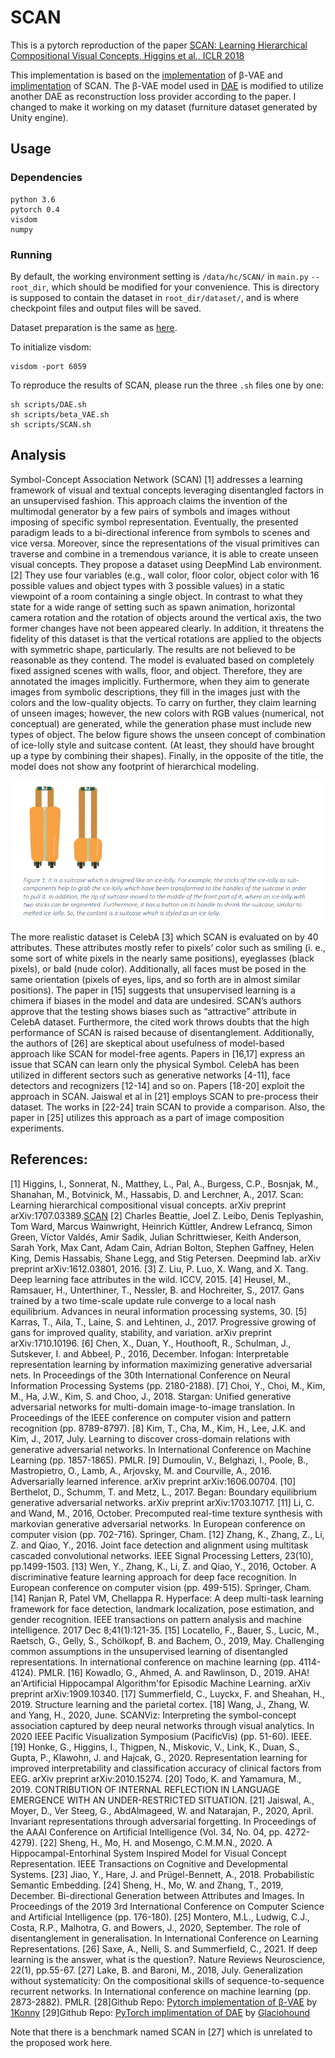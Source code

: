 # SCAN
This is a pytorch reproduction of the paper [SCAN: Learning Hierarchical Compositional Visual Concepts, Higgins et al., ICLR 2018][SCAN]

This implementation is based on the [implementation][beta-VAE] of β-VAE and [implimentation][DAE] of SCAN.
The β-VAE model used in [DAE] is modified to utilize another DAE as reconstruction loss provider according to the paper.
I changed to make it working on my dataset (furniture dataset generated by Unity engine).

## Usage

### Dependencies
```
python 3.6
pytorch 0.4
visdom
numpy
```

### Running

By default, the working environment setting is `/data/hc/SCAN/` in `main.py` `--root_dir`, which should be modified for your convenience.
This is directory is supposed to contain the dataset in `root_dir/dataset/`, and is where checkpoint files and output files will be saved.

Dataset preparation is the same as [here](https://github.com/1Konny/FactorVAE).

To initialize visdom:

    visdom -port 6059

To reproduce the results of SCAN, please run the three `.sh` files one by one:

    sh scripts/DAE.sh
    sh scripts/beta_VAE.sh
    sh scripts/SCAN.sh

## Analysis
Symbol-Concept Association Network (SCAN) [1] addresses a learning framework of visual and textual concepts leveraging disentangled factors in an unsupervised fashion.  This approach claims the invention of the multimodal generator by a few pairs of symbols and images without imposing of specific symbol representation. Eventually, the presented paradigm leads to a bi-directional inference from symbols to scenes and vice versa. Moreover, since the representations of the visual primitives can traverse and combine in a tremendous variance, it is able to create unseen visual concepts. 
They propose a dataset using DeepMind Lab environment. [2] They use four variables (e.g., wall color, floor color, object color with 16 possible values and object types with 3 possible values) in a static viewpoint of a room containing a single object. In contrast to what they state for a wide range of setting such as spawn animation, horizontal camera rotation and the rotation of objects around the vertical axis, the two former changes have not been appeared clearly. In addition, it threatens the fidelity of this dataset is that the vertical rotations are applied to the objects with symmetric shape, particularly. The results are not believed to be reasonable as they contend. The model is evaluated based on completely fixed assigned scenes with walls, floor, and object. Therefore, they are annotated the images implicitly. Furthermore, when they aim to generate images from symbolic descriptions, they fill in the images just with the colors and the low-quality objects. To carry on further, they claim learning of unseen images; however, the new colors with RGB values (numerical, not conceptual) are generated, while the generation phase must include new types of object. The below figure shows the unseen concept of combination of ice-lolly style and suitcase content. (At least, they should have brought up a type by combining their shapes). Finally, in the opposite of the title, the model does not show any footprint of hierarchical modeling.

![suitcase](results/suitcase.PNG)

The more realistic dataset is CelebA [3] which SCAN is evaluated on by 40 attributes. These attributes mostly refer to pixels’ color such as smiling (i. e., some sort of white pixels in the nearly same positions), eyeglasses (black pixels), or bald (nude color). Additionally, all faces must be posed in the same orientation (pixels of eyes, lips, and so forth are in almost similar positions). 
The paper in [15] suggests that unsupervised learning is a chimera if biases in the model and data are undesired. SCAN’s authors approve that the testing shows biases such as “attractive” attribute in CelebA dataset. Furthermore, the cited work throws doubts that the high performance of SCAN is raised because of disentanglement. Additionally, the authors of [26] are skeptical about usefulness of model-based approach like SCAN for model-free agents. 
Papers in [16,17] express an issue that SCAN can learn only the physical Symbol.
CelebA has been utilized in different sectors such as generative networks [4-11], face detectors and recognizers [12-14] and so on. 
Papers [18-20] exploit the approach in SCAN. Jaiswal et al in [21] employs SCAN to pre-process their dataset. The works in [22-24] train SCAN to provide a comparison. Also, the paper in [25] utilizes this approach as a part of image composition experiments.


## References:
[1] Higgins, I., Sonnerat, N., Matthey, L., Pal, A., Burgess, C.P., Bosnjak, M., Shanahan, M., Botvinick, M., Hassabis, D. and Lerchner, A., 2017. Scan: Learning hierarchical compositional visual concepts. arXiv preprint arXiv:1707.03389.[SCAN]
[2] Charles Beattie, Joel Z. Leibo, Denis Teplyashin, Tom Ward, Marcus Wainwright, Heinrich Küttler, Andrew Lefrancq, Simon Green, Víctor Valdés, Amir Sadik, Julian Schrittwieser, Keith Anderson, Sarah York, Max Cant, Adam Cain, Adrian Bolton, Stephen Gaffney, Helen King, Demis Hassabis, Shane Legg, and Stig Petersen. Deepmind lab. arXiv preprint arXiv:1612.03801, 2016.
[3] Z. Liu, P. Luo, X. Wang, and X. Tang. Deep learning face attributes in the wild. ICCV, 2015.
[4] Heusel, M., Ramsauer, H., Unterthiner, T., Nessler, B. and Hochreiter, S., 2017. Gans trained by a two time-scale update rule converge to a local nash equilibrium. Advances in neural information processing systems, 30.
[5] Karras, T., Aila, T., Laine, S. and Lehtinen, J., 2017. Progressive growing of gans for improved quality, stability, and variation. arXiv preprint arXiv:1710.10196.
[6] Chen, X., Duan, Y., Houthooft, R., Schulman, J., Sutskever, I. and Abbeel, P., 2016, December. Infogan: Interpretable representation learning by information maximizing generative adversarial nets. In Proceedings of the 30th International Conference on Neural Information Processing Systems (pp. 2180-2188).
[7] Choi, Y., Choi, M., Kim, M., Ha, J.W., Kim, S. and Choo, J., 2018. Stargan: Unified generative adversarial networks for multi-domain image-to-image translation. In Proceedings of the IEEE conference on computer vision and pattern recognition (pp. 8789-8797).
[8] Kim, T., Cha, M., Kim, H., Lee, J.K. and Kim, J., 2017, July. Learning to discover cross-domain relations with generative adversarial networks. In International Conference on Machine Learning (pp. 1857-1865). PMLR.
[9] Dumoulin, V., Belghazi, I., Poole, B., Mastropietro, O., Lamb, A., Arjovsky, M. and Courville, A., 2016. Adversarially learned inference. arXiv preprint arXiv:1606.00704.
[10] Berthelot, D., Schumm, T. and Metz, L., 2017. Began: Boundary equilibrium generative adversarial networks. arXiv preprint arXiv:1703.10717.
[11] Li, C. and Wand, M., 2016, October. Precomputed real-time texture synthesis with markovian generative adversarial networks. In European conference on computer vision (pp. 702-716). Springer, Cham.
[12] Zhang, K., Zhang, Z., Li, Z. and Qiao, Y., 2016. Joint face detection and alignment using multitask cascaded convolutional networks. IEEE Signal Processing Letters, 23(10), pp.1499-1503.
[13] Wen, Y., Zhang, K., Li, Z. and Qiao, Y., 2016, October. A discriminative feature learning approach for deep face recognition. In European conference on computer vision (pp. 499-515). Springer, Cham.
[14] Ranjan R, Patel VM, Chellappa R. Hyperface: A deep multi-task learning framework for face detection, landmark localization, pose estimation, and gender recognition. IEEE transactions on pattern analysis and machine intelligence. 2017 Dec 8;41(1):121-35.
[15] Locatello, F., Bauer, S., Lucic, M., Raetsch, G., Gelly, S., Schölkopf, B. and Bachem, O., 2019, May. Challenging common assumptions in the unsupervised learning of disentangled representations. In international conference on machine learning (pp. 4114-4124). PMLR.
[16] Kowadlo, G., Ahmed, A. and Rawlinson, D., 2019. AHA! an'Artificial Hippocampal Algorithm'for Episodic Machine Learning. arXiv preprint arXiv:1909.10340.
[17] Summerfield, C., Luyckx, F. and Sheahan, H., 2019. Structure learning and the parietal cortex.
[18] Wang, J., Zhang, W. and Yang, H., 2020, June. SCANViz: Interpreting the symbol-concept association captured by deep neural networks through visual analytics. In 2020 IEEE Pacific Visualization Symposium (PacificVis) (pp. 51-60). IEEE.
[19] Honke, G., Higgins, I., Thigpen, N., Miskovic, V., Link, K., Duan, S., Gupta, P., Klawohn, J. and Hajcak, G., 2020. Representation learning for improved interpretability and classification accuracy of clinical factors from EEG. arXiv preprint arXiv:2010.15274.
[20] Todo, K. and Yamamura, M., 2019. CONTRIBUTION OF INTERNAL REFLECTION IN LANGUAGE EMERGENCE WITH AN UNDER-RESTRICTED SITUATION.
[21] Jaiswal, A., Moyer, D., Ver Steeg, G., AbdAlmageed, W. and Natarajan, P., 2020, April. Invariant representations through adversarial forgetting. In Proceedings of the AAAI Conference on Artificial Intelligence (Vol. 34, No. 04, pp. 4272-4279).
[22] Sheng, H., Mo, H. and Mosengo, C.M.M.N., 2020. A Hippocampal-Entorhinal System Inspired Model for Visual Concept Representation. IEEE Transactions on Cognitive and Developmental Systems.
[23] Jiao, Y., Hare, J. and Prügel-Bennett, A., 2018. Probabilistic Semantic Embedding.
[24] Sheng, H., Mo, W. and Zhang, T., 2019, December. Bi-directional Generation between Attributes and Images. In Proceedings of the 2019 3rd International Conference on Computer Science and Artificial Intelligence (pp. 176-180).
[25] Montero, M.L., Ludwig, C.J., Costa, R.P., Malhotra, G. and Bowers, J., 2020, September. The role of disentanglement in generalisation. In International Conference on Learning Representations.
[26] Saxe, A., Nelli, S. and Summerfield, C., 2021. If deep learning is the answer, what is the question?. Nature Reviews Neuroscience, 22(1), pp.55-67.
[27] Lake, B. and Baroni, M., 2018, July. Generalization without systematicity: On the compositional skills of sequence-to-sequence recurrent networks. In International conference on machine learning (pp. 2873-2882). PMLR.
[28]Github Repo: [Pytorch implementation of β-VAE][beta-VAE] by [1Konny](https://github.com/1Konny)
[29]Github Repo: [PyTorch implimentation of DAE][DAE] by [Glaciohound](https://github.com/Glaciohound)

Note that there is a benchmark named SCAN in [27] which is unrelated to the proposed work here.


[SCAN]: https://arxiv.org/abs/1707.03389
[beta-VAE]: https://github.com/1Konny/Beta-VAE 
[DAE]: https://github.com/Glaciohound/SCAN
[issue]: https://github.com/miyosuda/scan/issues/1
